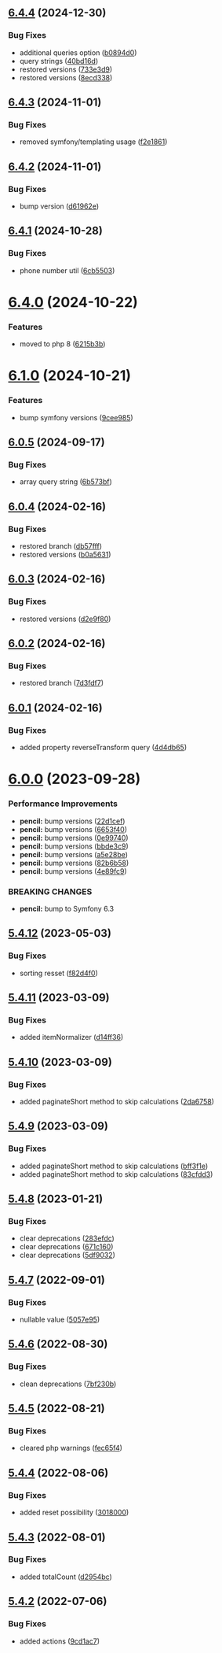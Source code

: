 ## [6.4.4](https://github.com/netbull/CoreBundle/compare/v6.4.3...v6.4.4) (2024-12-30)


### Bug Fixes

* additional queries option ([b0894d0](https://github.com/netbull/CoreBundle/commit/b0894d0ab5835f4381e4362db3529b760d35279e))
* query strings ([40bd16d](https://github.com/netbull/CoreBundle/commit/40bd16d9f4b3190a635262fde7b616bd78bf9286))
* restored versions ([733e3d9](https://github.com/netbull/CoreBundle/commit/733e3d922e0bb08e47277d38fc21b01e21c1f4ad))
* restored versions ([8ecd338](https://github.com/netbull/CoreBundle/commit/8ecd338240434e50cdedb5998e018d4cfc25a958))

## [6.4.3](https://github.com/netbull/CoreBundle/compare/v6.4.2...v6.4.3) (2024-11-01)


### Bug Fixes

* removed symfony/templating usage ([f2e1861](https://github.com/netbull/CoreBundle/commit/f2e1861f151ea74c6a359b37a46a1f042227a36e))

## [6.4.2](https://github.com/netbull/CoreBundle/compare/v6.4.1...v6.4.2) (2024-11-01)


### Bug Fixes

* bump version ([d61962e](https://github.com/netbull/CoreBundle/commit/d61962ec2c01ded26fab79bcd1cfcdf36a77cf3c))

## [6.4.1](https://github.com/netbull/CoreBundle/compare/v6.4.0...v6.4.1) (2024-10-28)


### Bug Fixes

* phone number util ([6cb5503](https://github.com/netbull/CoreBundle/commit/6cb55034a2333933960870b869401ecf21123dcf))

# [6.4.0](https://github.com/netbull/CoreBundle/compare/v6.3.0...v6.4.0) (2024-10-22)


### Features

* moved to php 8 ([6215b3b](https://github.com/netbull/CoreBundle/commit/6215b3b47dd8bf3ce993ff0d97b60356839413f2))

# [6.1.0](https://github.com/netbull/CoreBundle/compare/v6.0.5...v6.1.0) (2024-10-21)


### Features

* bump symfony versions ([9cee985](https://github.com/netbull/CoreBundle/commit/9cee985f04761775cc90b5f062af1bf4f09e87e7))

## [6.0.5](https://github.com/netbull/CoreBundle/compare/v6.0.4...v6.0.5) (2024-09-17)


### Bug Fixes

* array query string ([6b573bf](https://github.com/netbull/CoreBundle/commit/6b573bf461240a56defabfea40a17f3d1d63c5f5))

## [6.0.4](https://github.com/netbull/CoreBundle/compare/v6.0.3...v6.0.4) (2024-02-16)


### Bug Fixes

* restored branch ([db57fff](https://github.com/netbull/CoreBundle/commit/db57fff40ca4600af29a9edd123f2126c840c01a))
* restored versions ([b0a5631](https://github.com/netbull/CoreBundle/commit/b0a56318ce6f501a53808bf11ab7341688ef182d))

## [6.0.3](https://github.com/netbull/CoreBundle/compare/v6.0.2...v6.0.3) (2024-02-16)


### Bug Fixes

* restored versions ([d2e9f80](https://github.com/netbull/CoreBundle/commit/d2e9f803feeda31912068a053cb670b5beec441e))

## [6.0.2](https://github.com/netbull/CoreBundle/compare/v6.0.1...v6.0.2) (2024-02-16)


### Bug Fixes

* restored branch ([7d3fdf7](https://github.com/netbull/CoreBundle/commit/7d3fdf716205b371a94d91f69ccb4ca2dd6052d7))

## [6.0.1](https://github.com/netbull/CoreBundle/compare/v6.0.0...v6.0.1) (2024-02-16)


### Bug Fixes

* added property reverseTransform query ([4d4db65](https://github.com/netbull/CoreBundle/commit/4d4db65fb6f232578ec432fb7b41f18547f73a01))

# [6.0.0](https://github.com/netbull/CoreBundle/compare/v5.4.12...v6.0.0) (2023-09-28)


### Performance Improvements

* **pencil:** bump versions ([22d1cef](https://github.com/netbull/CoreBundle/commit/22d1cef8d53fd906408b3ce19562ddf097875a6f))
* **pencil:** bump versions ([6653f40](https://github.com/netbull/CoreBundle/commit/6653f408132a593a9473e7f89f19ce23803a6e22))
* **pencil:** bump versions ([0e99740](https://github.com/netbull/CoreBundle/commit/0e997402d0bf52594c791f7f14cb070ef9b455d8))
* **pencil:** bump versions ([bbde3c9](https://github.com/netbull/CoreBundle/commit/bbde3c9a30af79fdceab0c4ef459117bc8bd32fe))
* **pencil:** bump versions ([a5e28be](https://github.com/netbull/CoreBundle/commit/a5e28be4a272c02951b7aedb0b3ae6a424123aca))
* **pencil:** bump versions ([82b6b58](https://github.com/netbull/CoreBundle/commit/82b6b58866b628d28fa472bde54d7bab631828e3))
* **pencil:** bump versions ([4e89fc9](https://github.com/netbull/CoreBundle/commit/4e89fc920fd2534c4adc9ab6adc1e325d0898e21))


### BREAKING CHANGES

* **pencil:** bump to Symfony 6.3

## [5.4.12](https://github.com/netbull/CoreBundle/compare/v5.4.11...v5.4.12) (2023-05-03)


### Bug Fixes

* sorting resset ([f82d4f0](https://github.com/netbull/CoreBundle/commit/f82d4f03b8b8c562debd44cbcac39c607a532e63))

## [5.4.11](https://github.com/netbull/CoreBundle/compare/v5.4.10...v5.4.11) (2023-03-09)


### Bug Fixes

* added itemNormalizer ([d14ff36](https://github.com/netbull/CoreBundle/commit/d14ff3657dfd09aac91485a9be3cc006783955bc))

## [5.4.10](https://github.com/netbull/CoreBundle/compare/v5.4.9...v5.4.10) (2023-03-09)


### Bug Fixes

* added paginateShort method to skip calculations ([2da6758](https://github.com/netbull/CoreBundle/commit/2da67582e4ea24f5b4b94d309b32f35337701730))

## [5.4.9](https://github.com/netbull/CoreBundle/compare/v5.4.8...v5.4.9) (2023-03-09)


### Bug Fixes

* added paginateShort method to skip calculations ([bff3f1e](https://github.com/netbull/CoreBundle/commit/bff3f1e1ae58727b2d3ff9161fca2a9cebdd8418))
* added paginateShort method to skip calculations ([83cfdd3](https://github.com/netbull/CoreBundle/commit/83cfdd3640d207ba3f7ebdfb27a2caa58fb7ef9a))

## [5.4.8](https://github.com/netbull/CoreBundle/compare/v5.4.7...v5.4.8) (2023-01-21)


### Bug Fixes

* clear deprecations ([283efdc](https://github.com/netbull/CoreBundle/commit/283efdc626b6faa328bcf5b5b84d2bfe36b69c1b))
* clear deprecations ([671c160](https://github.com/netbull/CoreBundle/commit/671c1606523a8fe2a96dbb90ecd0e727e996dbce))
* clear deprecations ([5df9032](https://github.com/netbull/CoreBundle/commit/5df90326233b04aa15bb2d1d32e5ae5e213c8dd7))

## [5.4.7](https://github.com/netbull/CoreBundle/compare/v5.4.6...v5.4.7) (2022-09-01)


### Bug Fixes

* nullable value ([5057e95](https://github.com/netbull/CoreBundle/commit/5057e95f69f54991dc3daaf7bdfd5a7f11d7058a))

## [5.4.6](https://github.com/netbull/CoreBundle/compare/v5.4.5...v5.4.6) (2022-08-30)


### Bug Fixes

* clean deprecations ([7bf230b](https://github.com/netbull/CoreBundle/commit/7bf230b25b453de850fc8d9544f40f0befc7db32))

## [5.4.5](https://github.com/netbull/CoreBundle/compare/v5.4.4...v5.4.5) (2022-08-21)


### Bug Fixes

* cleared php warnings ([fec65f4](https://github.com/netbull/CoreBundle/commit/fec65f4c53b279091dda8c29228217f8b4db2c2d))

## [5.4.4](https://github.com/netbull/CoreBundle/compare/v5.4.3...v5.4.4) (2022-08-06)


### Bug Fixes

* added reset possibility ([3018000](https://github.com/netbull/CoreBundle/commit/3018000817ed4f9af35c445f65255ebbb5e8d2a1))

## [5.4.3](https://github.com/netbull/CoreBundle/compare/v5.4.2...v5.4.3) (2022-08-01)


### Bug Fixes

* added totalCount ([d2954bc](https://github.com/netbull/CoreBundle/commit/d2954bc266402a9d305360602331fb585f262eda))

## [5.4.2](https://github.com/netbull/CoreBundle/compare/v5.4.1...v5.4.2) (2022-07-06)


### Bug Fixes

* added actions ([9cd1ac7](https://github.com/netbull/CoreBundle/commit/9cd1ac7b0de02337413d322c2b36274fc9e7844e))
